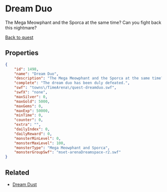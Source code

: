 # Dream Duo

The Mega Meowphant and the Sporca at the same time? Can you fight back this nightmare?

[Back to quest](../quests.md)

## Properties

```json
{
    "id": 1498,
    "name": "Dream Duo",
    "description": "The Mega Meowphant and the Sporca at the same time? Can you fight back this nightmare?",
    "complete": "The dream duo has been duly defeated.",
    "swf": "towns\/TimeArena\/quest-dreamduo.swf",
    "swfX": "none",
    "maxSilver": 0,
    "maxGold": 5000,
    "maxGems": 0,
    "maxExp": 50000,
    "minTime": 0,
    "counter": 0,
    "extra": "",
    "dailyIndex": 0,
    "dailyReward": 0,
    "monsterMinLevel": 0,
    "monsterMaxLevel": 100,
    "monsterType": "Mega Meowphant and Sporca",
    "monsterGroupSwf": "mset-arenaDreamspace-r2.swf"
}
```

## Related

- [Dream Dust](../items/17961-dream-dust.md)


